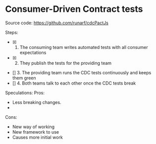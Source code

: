 # Consumer-Driven Contract tests

Source code: https://github.com/runarf/cdcPactJs

Steps:

- [x] 1. The consuming team writes automated tests with all consumer expectations
- [x] 2. They publish the tests for the providing team
- [] 3. The providing team runs the CDC tests continuously and keeps them green
- [] 4. Both teams talk to each other once the CDC tests break

Speculations:
Pros:

- Less breaking changes.
-

Cons:

- New way of working
- New framework to use
- Causes more initial work
